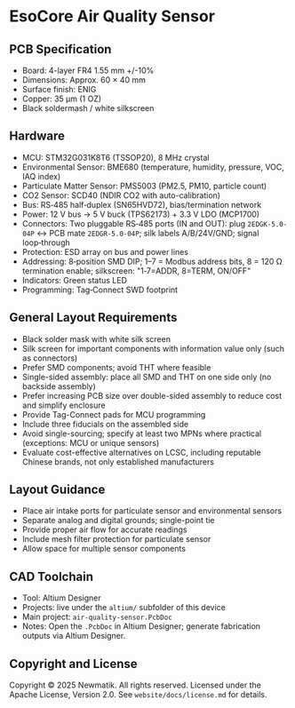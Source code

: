 # EsoCore Air Quality Sensor

## PCB Specification

- Board: 4-layer FR4 1.55 mm +/-10%
- Dimensions: Approx. 60 × 40 mm
- Surface finish: ENIG
- Copper: 35 µm (1 OZ)
- Black soldermash / white silkscreen

## Hardware

- MCU: STM32G031K8T6 (TSSOP20), 8 MHz crystal
- Environmental Sensor: BME680 (temperature, humidity, pressure, VOC, IAQ index)
- Particulate Matter Sensor: PMS5003 (PM2.5, PM10, particle count)
- CO2 Sensor: SCD40 (NDIR CO2 with auto-calibration)
- Bus: RS‑485 half‑duplex (SN65HVD72), bias/termination network
- Power: 12 V bus → 5 V buck (TPS62173) + 3.3 V LDO (MCP1700)
- Connectors: Two pluggable RS‑485 ports (IN and OUT): plug `2EDGK-5.0-04P` ↔ PCB mate `2EDGR-5.0-04P`; silk labels A/B/24V/GND; signal loop‑through
- Protection: ESD array on bus and power lines
- Addressing: 8‑position SMD DIP; 1–7 = Modbus address bits, 8 = 120 Ω termination enable; silkscreen: "1‑7=ADDR, 8=TERM, ON/OFF"
- Indicators: Green status LED
- Programming: Tag‑Connect SWD footprint

## General Layout Requirements

- Black solder mask with white silk screen
- Silk screen for important components with information value only (such as connectors)
- Prefer SMD components; avoid THT where feasible
- Single-sided assembly: place all SMD and THT on one side only (no backside assembly)
- Prefer increasing PCB size over double-sided assembly to reduce cost and simplify enclosure
- Provide Tag-Connect pads for MCU programming
- Include three fiducials on the assembled side
- Avoid single-sourcing; specify at least two MPNs where practical (exceptions: MCU or unique sensors)
- Evaluate cost-effective alternatives on LCSC, including reputable Chinese brands, not only established manufacturers

## Layout Guidance

- Place air intake ports for particulate sensor and environmental sensors
- Separate analog and digital grounds; single-point tie
- Provide proper air flow for accurate readings
- Include mesh filter protection for particulate sensor
- Allow space for multiple sensor components

## CAD Toolchain

- Tool: Altium Designer
- Projects: live under the `altium/` subfolder of this device
- Main project: `air-quality-sensor.PcbDoc`
- Notes: Open the `.PcbDoc` in Altium Designer; generate fabrication outputs via Altium Designer.

## Copyright and License

Copyright © 2025 Newmatik. All rights reserved.
Licensed under the Apache License, Version 2.0. See `website/docs/license.md` for details.
